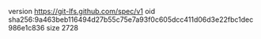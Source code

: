 version https://git-lfs.github.com/spec/v1
oid sha256:9a463beb116494d27b55c75e7a93f0c605dcc411d06d3e22fbc1dec986e1c836
size 2728
